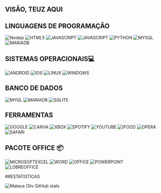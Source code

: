 ## VISÃO, TEUZ AQUI 

## LINGUAGENS DE PROGRAMAÇÃO

![Nodejs](https://img.shields.io/badge/Node.js-43853D?style=for-the-badge&logo=node.js&logoColor=black) ![HTML5](https://img.shields.io/badge/HTML5-E34F26?style=for-the-badge&logo=html5&logoColor=white) ![JAVASCRIPT](https://img.shields.io/badge/JavaScript-F7DF1E?style=for-the-badge&logo=javascript&logoColor=black) ![JAVASCRIPT](https://img.shields.io/badge/CSS-239120?&style=for-the-badge&logo=css3&logoColor=white) ![PYTHON](https://img.shields.io/badge/Python-3776AB?style=for-the-badge&logo=python&logoColor=white) ![MYSQL](https://img.shields.io/badge/MySQL-00000F?style=for-the-badge&logo=mysql&logoColor=white) ![MARIADB](https://img.shields.io/badge/MariaDB-003545?style=for-the-badge&logo=mariadb&logoColor=white)

## SISTEMAS OPERACIONAIS💻

 ![ANDROID](https://img.shields.io/badge/Android-3DDC84?style=for-the-badge&logo=android&logoColor=white) ![IOS](https://img.shields.io/badge/iOS-000000?style=for-the-badge&logo=ios&logoColor=white) ![LINUX](https://img.shields.io/badge/Linux-FCC624?style=for-the-badge&logo=linux&logoColor=black) ![WINDOWS](https://img.shields.io/badge/Windows-0078D6?style=for-the-badge&logo=windows&logoColor=white)

## BANCO DE DADOS 

![MYQL](https://img.shields.io/badge/MySQL-00000F?style=for-the-badge&logo=mysql&logoColor=white) ![MARIADB](https://img.shields.io/badge/MariaDB-003545?style=for-the-badge&logo=mariadb&logoColor=white) ![SQLITE](https://img.shields.io/badge/SQLite-07405E?style=for-the-badge&logo=sqlite&logoColor=white
)

## FERRAMENTAS

![GOOGLE](https://aleen42.github.io/badges/src/google_plus.svg) ![CANVA](https://img.shields.io/badge/Canva-%2300C4CC.svg?&style=for-the-badge&logo=Canva&logoColor=white) ![XBOX](https://img.shields.io/badge/Xbox-107C10?style=for-the-badge&logo=xbox&logoColor=white)
![SPOTIFY](https://img.shields.io/badge/Spotify-1ED760?&style=for-the-badge&logo=spotify&logoColor=white) ![YOUTUBE](https://img.shields.io/badge/YouTube_Music-FF0000?style=for-the-badge&logo=youtube-music&logoColor=white) ![IFOOD](https://img.shields.io/badge/iFood-EA1D2C?style=for-the-badge&logo=ifood&logoColor=white) ![OPERA](https://img.shields.io/badge/Opera-FF1B2D?style=for-the-badge&logo=Opera&logoColor=white) ![SAFARI](https://img.shields.io/badge/Safari-FF1B2D?style=for-the-badge&logo=Safari&logoColor=white)

## PACOTE OFFICE 📦

![MICROSOFTEXCEL](https://img.shields.io/badge/Microsoft_Excel-217346?style=for-the-badge&logo=microsoft-excel&logoColor=white) ![WORD](https://img.shields.io/badge/Microsoft_Word-2B579A?style=for-the-badge&logo=microsoft-word&logoColor=white) ![OFFICE](https://img.shields.io/badge/Microsoft_Office-D83B01?style=for-the-badge&logo=microsoft-office&logoColor=white) ![POWERPOINT](https://img.shields.io/badge/Microsoft_PowerPoint-B7472A?style=for-the-badge&logo=microsoft-powerpoint&logoColor=white) ![LOBREOFFICE](https://img.shields.io/badge/LibreOffice-18A303?style=for-the-badge&logo=LibreOffice&logoColor=white)

##ESTATISTICAS

![Mateus Oliv GitHub stats](https://github-readme-stats.vercel.app/api?username=mateuszjj69&show_icons=true&theme=transparent)



